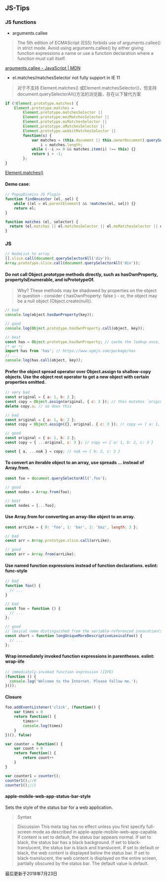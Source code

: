 ## JS-Tips

### JS functions
* arguments.callee
> The 5th edition of ECMAScript (ES5) forbids use of arguments.callee() in strict mode. Avoid using arguments.callee() by either giving function expressions a name or use a function declaration where a function must call itself.

[arguments.callee - JavaScript | MDN](https://developer.mozilla.org/en-US/docs/Web/JavaScript/Reference/Functions/arguments/callee)

* el.matches/matchesSelector not fully support in IE 11
> 对于不支持 Element.matches() 或Element.matchesSelector()，但支持document.querySelectorAll()方法的浏览器，存在以下替代方案

```javascript
if (!Element.prototype.matches) {
    Element.prototype.matches = 
        Element.prototype.matchesSelector || 
        Element.prototype.mozMatchesSelector ||
        Element.prototype.msMatchesSelector || 
        Element.prototype.oMatchesSelector || 
        Element.prototype.webkitMatchesSelector ||
        function(s) {
            var matches = (this.document || this.ownerDocument).querySelectorAll(s),
                i = matches.length;
            while (--i >= 0 && matches.item(i) !== this) {}
            return i > -1;            
        };
}
```
[Element.matches()](https://developer.mozilla.org/zh-CN/docs/Web/API/Element/matches)

#### Demo case:
```javascript
// PopupDismiss JS Plugin
function findAncestor (el, sel) {
	while ((el = el.parentElement) && !matches(el, sel)) {}
	return el;
}

function matches (el, selector) {
  return (el.matches || el.matchesSelector || el.msMatchesSelector || el.mozMatchesSelector || el.webkitMatchesSelector || el.oMatchesSelector).call(el, selector);
}
```

### JS 
```javascript
// NodeList to array
[].slice.call(document.querySelectorAll('div'));
Array.prototype.slice.call(document.querySelectorAll('div'));
```
#### Do not call Object.prototype methods directly, such as hasOwnProperty, propertyIsEnumerable, and isPrototypeOf.

> Why? These methods may be shadowed by properties on the object in question - consider { hasOwnProperty: false } - or, the object may be a null object (Object.create(null)).

```javascript
// bad
console.log(object.hasOwnProperty(key));

// good
console.log(Object.prototype.hasOwnProperty.call(object, key));

// best
const has = Object.prototype.hasOwnProperty; // cache the lookup once, in module scope.
/* or */
import has from 'has'; // https://www.npmjs.com/package/has
// ...
console.log(has.call(object, key));
```

#### Prefer the object spread operator over Object.assign to shallow-copy objects. Use the object rest operator to get a new object with certain properties omitted.
```javascript
// very bad
const original = { a: 1, b: 2 };
const copy = Object.assign(original, { c: 3 }); // this mutates `original` ಠ_ಠ
delete copy.a; // so does this

// bad
const original = { a: 1, b: 2 };
const copy = Object.assign({}, original, { c: 3 }); // copy => { a: 1, b: 2, c: 3 }

// good
const original = { a: 1, b: 2 };
const copy = { ...original, c: 3 }; // copy => { a: 1, b: 2, c: 3 }

const { a, ...noA } = copy; // noA => { b: 2, c: 3 }
```
#### To convert an iterable object to an array, use spreads ... instead of Array.from.
```javascript
const foo = document.querySelectorAll('.foo');

// good
const nodes = Array.from(foo);

// best
const nodes = [...foo];
```
#### Use Array.from for converting an array-like object to an array.
```javascript
const arrLike = { 0: 'foo', 1: 'bar', 2: 'baz', length: 3 };

// bad
const arr = Array.prototype.slice.call(arrLike);

// good
const arr = Array.from(arrLike);
```

#### Use named function expressions instead of function declarations. eslint: func-style
```javascript
// bad
function foo() {
  // ...
}

// bad
const foo = function () {
  // ...
};

// good
// lexical name distinguished from the variable-referenced invocation(s)
const short = function longUniqueMoreDescriptiveLexicalFoo() {
  // ...
};
```

#### Wrap immediately invoked function expressions in parentheses. eslint: wrap-iife
```javascript
// immediately-invoked function expression (IIFE)
(function () {
  console.log('Welcome to the Internet. Please follow me.');
}());
```



#### Closure
```javascript
foo.addEventListener('click', (function() {
    var times = 0
    return function() {
        times++
        console.log(times)
    }
})(), false)

var counter = function() {
    var count = 0
    return function() {
        return count++
    }
}

var counter1 = counter();
counter1();//0
counter1();//1
```

#### apple-mobile-web-app-status-bar-style
 Sets the style of the status bar for a web application.

> Syntax
<meta name="apple-mobile-web-app-status-bar-style" content="black">

> Discussion
This meta tag has no effect unless you first specify full-screen mode as described in apple-apple-mobile-web-app-capable.
If content is set to default, the status bar appears normal. If set to black, the status bar has a black background. If set to black-translucent, the status bar is black and translucent. If set to default or black, the web content is displayed below the status bar. If set to black-translucent, the web content is displayed on the entire screen, partially obscured by the status bar. The default value is default.
 
最后更新于2018年7月23日

[^footnote]: timestamp-最后更新于2018年7月23日